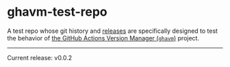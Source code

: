 # ghavm-test-repo

A test repo whose git history and [releases][] are specifically designed to test
the behavior of [the GitHub Actions Version Manager (`ghavm`)][ghavm] project.

---

Current release: v0.0.2

[ghavm]: https://github.com/mccutchen/ghavm
[releases]: https://github.com/mccutchen/ghavm-test-repo/releases
